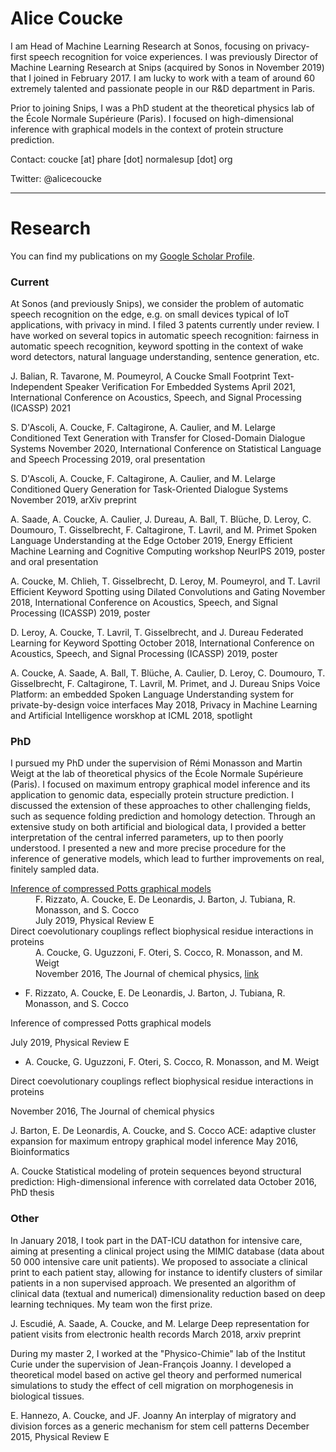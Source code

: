 # Alice Coucke

I am Head of Machine Learning Research at Sonos, focusing on privacy-first speech recognition for voice experiences. I was previously Director of Machine Learning Research at Snips (acquired by Sonos in November 2019) that I joined in February 2017. I am lucky to work with a team of around 60 extremely talented and passionate people in our R&D department in Paris.

Prior to joining Snips, I was a PhD student at the theoretical physics lab of the École Normale Supérieure (Paris). I focused on high-dimensional inference with graphical models in the context of protein structure prediction.

Contact: coucke [at] phare [dot] normalesup [dot] org

Twitter: @alicecoucke

* * *

# Research

You can find my publications on my [Google Scholar Profile](https://scholar.google.com/citations?user=OiCh6NoAAAAJ&hl=en&oi=ao).

### Current

At Sonos (and previously Snips), we consider the problem of automatic speech recognition on the edge, e.g. on small devices typical of IoT applications, with privacy in mind. I filed 3 patents currently under review. I have worked on several topics in automatic speech recognition: fairness in automatic speech recognition, keyword spotting in the context of wake word detectors, natural language understanding, sentence generation, etc.

J. Balian, R. Tavarone, M. Poumeyrol, A Coucke
Small Footprint Text-Independent Speaker Verification For Embedded Systems
April 2021, International Conference on Acoustics, Speech, and Signal Processing (ICASSP) 2021

S. D'Ascoli, A. Coucke, F. Caltagirone, A. Caulier, and M. Lelarge
Conditioned Text Generation with Transfer for Closed-Domain Dialogue Systems
November 2020, International Conference on Statistical Language and Speech Processing 2019, oral presentation

S. D'Ascoli, A. Coucke, F. Caltagirone, A. Caulier, and M. Lelarge
Conditioned Query Generation for Task-Oriented Dialogue Systems
November 2019, arXiv preprint

A. Saade, A. Coucke, A. Caulier, J. Dureau, A. Ball, T. Blüche, D. Leroy, C. Doumouro, T. Gisselbrecht, F. Caltagirone, T. Lavril, and M. Primet
Spoken Language Understanding at the Edge
October 2019, Energy Efficient Machine Learning and Cognitive Computing workshop NeurIPS 2019, poster and oral presentation

A. Coucke, M. Chlieh, T. Gisselbrecht, D. Leroy, M. Poumeyrol, and T. Lavril
Efficient Keyword Spotting using Dilated Convolutions and Gating
November 2018, International Conference on Acoustics, Speech, and Signal Processing (ICASSP) 2019, poster

D. Leroy, A. Coucke, T. Lavril, T. Gisselbrecht, and J. Dureau
Federated Learning for Keyword Spotting
October 2018, International Conference on Acoustics, Speech, and Signal Processing (ICASSP) 2019, poster

A. Coucke, A. Saade, A. Ball, T. Blüche, A. Caulier, D. Leroy, C. Doumouro, T. Gisselbrecht, F. Caltagirone, T. Lavril, M. Primet, and J. Dureau
Snips Voice Platform: an embedded Spoken Language Understanding system for private-by-design voice interfaces
May 2018, Privacy in Machine Learning and Artificial Intelligence worskhop at ICML 2018, spotlight


### PhD

I pursued my PhD under the supervision of Rémi Monasson and Martin Weigt at the lab of theoretical physics of the École Normale Supérieure (Paris). I focused on maximum entropy graphical model inference and its application to genomic data, especially protein structure prediction. I discussed the extension of these approaches to other challenging fields, such as sequence folding prediction and homology detection. Through an extensive study on both artificial and biological data, I provided a better interpretation of the central inferred parameters, up to then poorly understood. I presented a new and more precise procedure for the inference of generative models, which lead to further improvements on real, finitely sampled data.

<dl>
<dt><a href="https://arxiv.org/abs/1907.12793">Inference of compressed Potts graphical models</a></dt>
<dd>F. Rizzato, A. Coucke, E. De Leonardis, J. Barton, J. Tubiana, R. Monasson, and S. Cocco</dd>
<dd>July 2019, Physical Review E</dd>
<dt>Direct coevolutionary couplings reflect biophysical residue interactions in proteins</dt>
<dd>A. Coucke, G. Uguzzoni, F. Oteri, S. Cocco, R. Monasson, and M. Weigt</dd>
<dd>November 2016, The Journal of chemical physics, <a href="https://arxiv.org/abs/1907.12793">link</a></dd>
</dl>




* F. Rizzato, A. Coucke, E. De Leonardis, J. Barton, J. Tubiana, R. Monasson, and S. Cocco

Inference of compressed Potts graphical models

July 2019, Physical Review E


* A. Coucke, G. Uguzzoni, F. Oteri, S. Cocco, R. Monasson, and M. Weigt

Direct coevolutionary couplings reflect biophysical residue interactions in proteins

November 2016, The Journal of chemical physics

J. Barton, E. De Leonardis, A. Coucke, and S. Cocco
ACE: adaptive cluster expansion for maximum entropy graphical model inference
May 2016, Bioinformatics

A. Coucke
Statistical modeling of protein sequences beyond structural prediction: High-dimensional inference with correlated data
October 2016, PhD thesis


### Other

In January 2018, I took part in the DAT-ICU datathon for intensive care, aiming at presenting a clinical project using the MIMIC database (data about 50 000 intensive care unit patients). We proposed to associate a clinical print to each patient stay, allowing for instance to identify clusters of similar patients in a non supervised approach. We presented an algorithm of clinical data (textual and numerical) dimensionality reduction based on deep learning techniques.
My team won the first prize.

J. Escudié, A. Saade, A. Coucke, and M. Lelarge
Deep representation for patient visits from electronic health records
March 2018, arxiv preprint

During my master 2, I worked at the "Physico-Chimie" lab of the Institut Curie under the supervision of Jean-François Joanny. I developed a theoretical model based on active gel theory and performed numerical simulations to study the effect of cell migration on morphogenesis in biological tissues. 

E. Hannezo, A. Coucke, and JF. Joanny
An interplay of migratory and division forces as a generic mechanism for stem cell patterns
December 2015, Physical Review E
